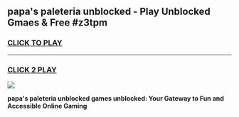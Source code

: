 
## papa's paleteria unblocked - Play Unblocked Gmaes & Free #z3tpm
<h3>
<a href="https://news.freeplayer.one?title=papa's_paleteria_unblocked&ref=24F">CLICK TO PLAY</a></h3>
<hr>

<h3>
<a href="https://news.freeplayer.one?title=papa's_paleteria_unblocked&ref=24F">CLICK 2 PLAY</a>
  
</h3>

<a href="https://news.freeplayer.one?title=papa's_paleteria_unblocked&ref=24F/"><img src="https://clearcache.store/games.png"></a>


**papa's paleteria unblocked games unblocked: Your Gateway to Fun and Accessible Online Gaming**
